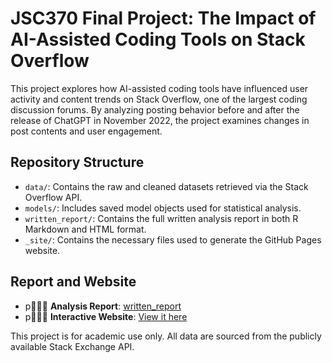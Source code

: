 # JSC370 Final Project: The Impact of AI-Assisted Coding Tools on Stack Overflow

This project explores how AI-assisted coding tools have influenced user activity and content trends on Stack Overflow, one of the largest coding discussion forums. By analyzing posting behavior before and after the release of ChatGPT in November 2022, the project examines changes in post contents and user engagement.

## Repository Structure

- `data/`: Contains the raw and cleaned datasets retrieved via the Stack Overflow API.
- `models/`: Includes saved model objects used for statistical analysis.
- `written_report/`: Contains the full written analysis report in both R Markdown and HTML format.
- `_site/`: Contains the necessary files used to generate the GitHub Pages website.

## Report and Website

- p **Analysis Report**: [written_report](written_report/final_report.html)
- p **Interactive Website**: [View it here](https://Sophie-X31.github.io/JSC370-Final-Project/)  

This project is for academic use only. All data are sourced from the publicly available Stack Exchange API.
